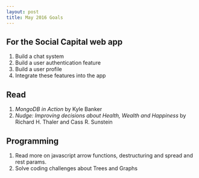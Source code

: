 ```yaml
---
layout: post
title: May 2016 Goals
---
```


## For the Social Capital web app

1. Build a chat system
2. Build a user authentication feature
3. Build a user profile
4. Integrate these features into the app

## Read

1. *MongoDB in Action* by Kyle Banker
2. *Nudge: Improving decisions about Health, Wealth and Happiness* by Richard H. Thaler and Cass R. Sunstein


## Programming

1. Read more on javascript arrow functions, destructuring and spread and rest params.
2. Solve coding challenges about Trees and Graphs
